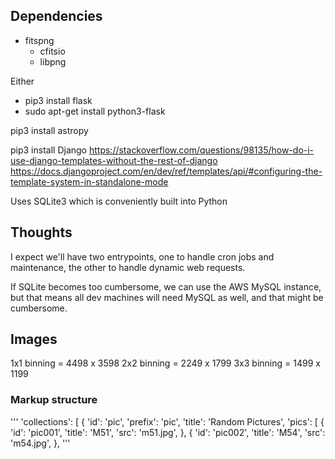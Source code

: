 


## Dependencies

* fitspng
  * cfitsio
  * libpng

Either
* pip3 install flask
* sudo apt-get install python3-flask

pip3 install astropy

pip3 install Django
https://stackoverflow.com/questions/98135/how-do-i-use-django-templates-without-the-rest-of-django
https://docs.djangoproject.com/en/dev/ref/templates/api/#configuring-the-template-system-in-standalone-mode

Uses SQLite3 which is conveniently built into Python

## Thoughts

I expect we'll have two entrypoints, one to handle cron jobs and maintenance, the other to handle dynamic web requests.

If SQLite becomes too cumbersome, we can use the AWS MySQL instance, but that means all dev machines will need MySQL
as well, and that might be cumbersome.

## Images

1x1 binning = 4498 x 3598
2x2 binning = 2249 x 1799
3x3 binning = 1499 x 1199 

### Markup structure

'''
    'collections': [
        {
            'id': 'pic',
            'prefix': 'pic',
            'title': 'Random Pictures',
            'pics': [
                {
                    'id': 'pic001',
                    'title': 'M51',
                    'src': 'm51.jpg',
                },
                {
                    'id': 'pic002',
                    'title': 'M54',
                    'src': 'm54.jpg',
                },
'''
